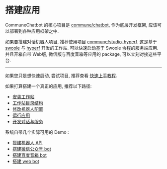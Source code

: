 # 搭建应用

CommuneChatbot 的核心项目是 [commune/chatbot](http://packagist.org/packages/commune/chatbot), 作为底层开发框架,
应该可以部署到各种应用框架之中.

如果要搭建对话机器人项目, 推荐使用项目 [commune/studio-hyperf](http://packagist.org/packages/commune/studio-hyperf).
这是基于 [swoole](https://www.swoole.com/) 与 [hyperf](https://hyperf.io/) 开发的工作站. 可以快速启动基于 Swoole 协程的服务端应用.
并且开箱自带 Web版, 微信版与百度音箱等应用的 package, 可以立刻对接这些平台.

----

如果您只是想快速启动, 尝试项目, 推荐查看 [快速上手教程](/docs/lesions/index.md).

如果打算搭建一个真正的应用, 推荐以下路径:

- [安装工作站](/docs/setup/studio.md)
- [工作站目录结构](/docs/setup/directory.md)
- [修改机器人配置](/docs/setup/config.md)
- [运行应用](/docs/setup/run.md)
- [开发对话与服务](/docs/setup/develop.md)

系统自带几个实际可用的 Demo :

- [搭建机器人 API](/docs/setup/api.md)
- [搭建微信公众号 bot](/docs/setup/wechat.md)
- [搭建百度音箱 bot](/docs/setup/web.md)
- [搭建 web bot](/docs/setup/web.md)

